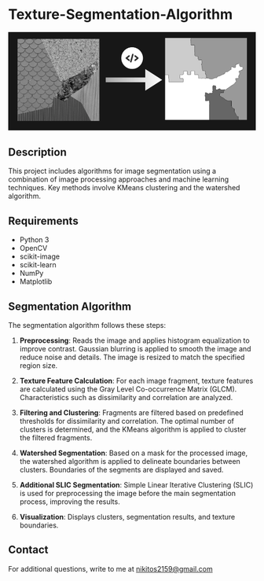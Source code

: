 

# Texture-Segmentation-Algorithm
![example](./readme_img.png)

## Description
This project includes algorithms for image segmentation using a combination of image processing approaches and machine learning techniques. Key methods involve KMeans clustering and the watershed algorithm.
  
## Requirements 
- Python 3
- OpenCV
- scikit-image
- scikit-learn
- NumPy
- Matplotlib


## Segmentation Algorithm
The segmentation algorithm follows these steps:

1. **Preprocessing**: Reads the image and applies histogram equalization to improve contrast. Gaussian blurring is applied to smooth the image and reduce noise and details. The image is resized to match the specified region size.

2. **Texture Feature Calculation**: For each image fragment, texture features are calculated using the Gray Level Co-occurrence Matrix (GLCM). Characteristics such as dissimilarity and correlation are analyzed.
  
3. **Filtering and Clustering**: Fragments are filtered based on predefined thresholds for dissimilarity and correlation. The optimal number of clusters is determined, and the KMeans algorithm is applied to cluster the filtered fragments.

4. **Watershed Segmentation**: Based on a mask for the processed image, the watershed algorithm is applied to delineate boundaries between clusters. Boundaries of the segments are displayed and saved.

5. **Additional SLIC Segmentation**: Simple Linear Iterative Clustering (SLIC) is used for preprocessing the image before the main segmentation process, improving the results.

6. **Visualization**: Displays clusters, segmentation results, and texture boundaries.


## Contact
For additional questions, write to me at nikitos2159@gmail.com
